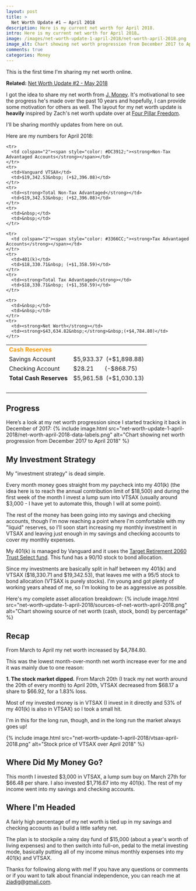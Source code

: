 ```yaml
---
layout: post
title: >
  Net Worth Update #1 – April 2018
description: Here is my current net worth for April 2018.
intro: Here is my current net worth for April 2018…
image: /images/net-worth-update-1-april-2018/net-worth-april-2018.png
image_alt: Chart showing net worth progression from December 2017 to April 2018
comments: true
categories: Money
---
```

This is the first time I'm sharing my net worth online.

**Related:** [Net Worth Update #2 - May 2018](/net-worth-may-2018)

I got the idea to share my net worth from [J. Money](http://www.budgetsaresexy.com/net-worth/). It's motivational to see the progress he's made over the past 10 years and hopefully, I can provide some motivation for others as well. The layout for my net worth update is **heavily** inspired by Zach's net worth update over at [Four Pillar Freedom](http://www.fourpillarfreedom.com/).

I'll be sharing monthly updates from here on out.

Here are my numbers for April 2018:
<table>
  <tbody>
    <tr>
      <td colspan="2"><span style="color: #FF9900;"><strong>Cash Reserves</strong></span></td>
    </tr>
    <tr>
      <td>Savings Account</td>
      <td>$5,933.37&nbsp; (+$1,898.88)</td>
    </tr>
    <tr>
      <td>Checking Account</td>
      <td>$28.21&nbsp;&nbsp;&nbsp;&nbsp;&nbsp;&nbsp; (-$868.75)</td>
    </tr>
    <tr>
      <td><strong>Total Cash Reserves</strong></td>
      <td>$5,961.58&nbsp; (+$1,030.13)</td>
    </tr>
    <tr>
      <td>&nbsp;</td>
      <td>&nbsp;</td>
    </tr>

    <tr>
      <td colspan="2"><span style="color: #DC3912;"><strong>Non-Tax Advantaged Accounts</strong></span></td>
    </tr>
    <tr>
      <td>Vanguard VTSAX</td>
      <td>$19,342.53&nbsp; (+$2,396.08)</td>
    </tr>
    <tr>
      <td><strong>Total Non-Tax Advantaged</strong></td>
      <td>$19,342.53&nbsp; (+$2,396.08)</td>
    </tr>
    <tr>
      <td>&nbsp;</td>
      <td>&nbsp;</td>
    </tr>

    <tr>
      <td colspan="2"><span style="color: #3366CC;"><strong>Tax Advantaged Accounts</strong></span></td>
    </tr>
    <tr>
      <td>401(k)</td>
      <td>$18,330.71&nbsp; (+$1,358.59)</td>
    </tr>
    <tr>
      <td><strong>Total Tax Advantaged</strong></td>
      <td>$18,330.71&nbsp; (+$1,358.59)</td>
    </tr>

    <tr>
      <td>&nbsp;</td>
      <td>&nbsp;</td>
    </tr>
    <tr>
      <td><strong>Net Worth</strong></td>
      <td><strong>$43,634.82&nbsp;</strong>&nbsp;(+$4,784.80)</td>
    </tr>
  </tbody>
</table>

## Progress
Here’s a look at my net worth progression since I started tracking it back in December of 2017:
{% include image.html src="net-worth-update-1-april-2018/net-worth-april-2018-data-labels.png" alt="Chart showing net worth progression from December 2017 to April 2018" %}

## My Investment Strategy
My "investment strategy" is dead simple.

Every month money goes straight from my paycheck into my 401(k) (the idea here is to reach the annual contribution limit of $18,500) and during the first week of the month I invest a lump sum into VTSAX (usually around $3,000 - I have yet to automate this, though I will at some point).

The rest of the money has been going into my savings and checking accounts, though I'm now reaching a point where I'm comfortable with my "liquid" reserves, so I'll soon start increasing my monthly investment in VTSAX and leaving just enough in my savings and checking accounts to cover my monthly expenses.

My 401(k) is managed by Vanguard and it uses the [Target Retirement 2060 Trust Select fund](https://institutional.vanguard.com/VGApp/iip/site/institutional/investments/productoverview?fundId=1685). This fund has a 90/10 stock to bond allocation.

Since my investments are basically split in half between my 401(k) and VTSAX ($18,330.71 and $19,342.53), that leaves me with a 95/5 stock to bond allocation (VTSAX is purely stocks). I'm young and got plenty of working years ahead of me, so I'm looking to be as aggressive as possible.

Here's my complete asset allocation breakdown:
{% include image.html src="net-worth-update-1-april-2018/sources-of-net-worth-april-2018.png" alt="Chart showing source of net worth (cash, stock, bond) by percentage" %}

## Recap
From March to April my net worth increased by $4,784.80.

This was the lowest month-over-month net worth increase ever for me and it was mainly due to one reason:

**1. The stock market dipped.**
From March 20th (I track my net worth around the 20th of every month) to April 20th, VTSAX decreased from $68.17 a share to $66.92, for a 1.83% loss.

Most of my invested money is in VTSAX (I invest in it directly and 53% of my 401(k) is also in VTSAX) so I took a small hit.

I'm in this for the long run, though, and in the long run the market always goes up!

{% include image.html src="net-worth-update-1-april-2018/vtsax-april-2018.png" alt="Stock price of VTSAX over April 2018" %}

## Where Did My Money Go?
This month I invested $3,000 in VTSAX, a lump sum buy on March 27th for $66.48 per share. I also invested $1,716.67 into my 401(k). The rest of my income went into my savings and checking accounts.

## Where I'm Headed
A fairly high percentage of my net worth is tied up in my savings and checking accounts as I build a little safety net.

The plan is to stockpile a rainy day fund of $15,000 (about a year's worth of living expenses) and to then switch into full-on, pedal to the metal investing mode, basically putting all of my income minus monthly expenses into my 401(k) and VTSAX.

Thanks for following along with me! If you have any questions or comments or if you want to talk about financial independence, you can reach me at ziadig@gmail.com.
